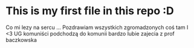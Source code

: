 # This is my first file in this repo :D
Co mi lezy na sercu ...
Pozdrawiam wszystkich zgromadzonych
coś tam
I <3 UG 
komuniści podchodzą do komunii
bardzo lubie zajecia z prof baczkowska